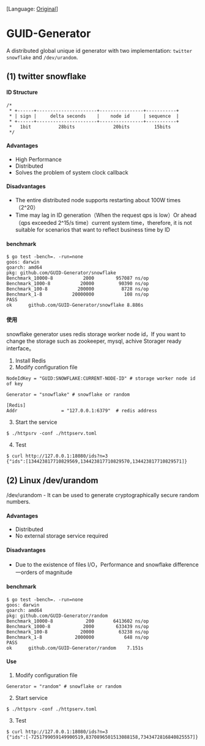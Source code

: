 [Language: [Original](./README.en.md)]
# GUID-Generator
A distributed global unique id generator with two implementation: `twitter snowflake` and `/dev/urandom`.

## (1) twitter snowflake

#### ID Structure

```
/*
 * +------+----------------------+----------------+-----------+
 * | sign |     delta seconds    |    node id     | sequence  |
 * +------+----------------------+----------------+-----------+
 *   1bit          28bits              20bits         15bits
 */
```


#### Advantages

- High Performance
- Distributed
- Solves the problem of system clock callback

#### Disadvantages

- The entire distributed node supports restarting about 100W times（2^20）
- Time may lag in ID generation（When the request qps is low）Or ahead
（qps exceeded 2^15/s time）current system time，therefore, it is not suitable for scenarios that want to reflect business time by ID

#### benchmark

```
$ go test -bench=. -run=none
goos: darwin
goarch: amd64
pkg: github.com/GUID-Generator/snowflake
Benchmark_10000-8   	    2000	    957087 ns/op
Benchmark_1000-8    	   20000	     90390 ns/op
Benchmark_100-8     	  200000	      8728 ns/op
Benchmark_1-8       	20000000	       108 ns/op
PASS
ok  	github.com/GUID-Generator/snowflake	8.886s
```

#### 使用

snowflake generator uses redis storage worker node id，If you want to change the storage such as zookeeper, mysql, achive Storager ready interface。

1. Install Redis
2. Modify configuration file

```
NodeIdKey = "GUID:SNOWFLAKE:CURRENT-NODE-ID" # storage worker node id of key

Generator = "snowflake" # snowflake or random

[Redis]
Addr                = "127.0.0.1:6379"  # redis address
```
3. Start the service
```
$ ./httpsrv -conf ./httpserv.toml
```
4. Test
```
$ curl http://127.0.0.1:18080/ids?n=3
{"ids":[134423817710829569,134423817710829570,134423817710829571]}
```

## (2) Linux /dev/urandom

/dev/urandom - It can be used to generate cryptographically secure random numbers.

#### Advantages

- Distributed
- No external storage service required

#### Disadvantages

- Due to the existence of files I/O，Performance and snowflake difference 一orders of magnitude

#### benchmark

```
$ go test -bench=. -run=none
goos: darwin
goarch: amd64
pkg: github.com/GUID-Generator/random
Benchmark_10000-8   	     200	   6413602 ns/op
Benchmark_1000-8    	    2000	    633439 ns/op
Benchmark_100-8     	   20000	     63238 ns/op
Benchmark_1-8       	 2000000	       648 ns/op
PASS
ok  	github.com/GUID-Generator/random	7.151s
```

#### Use

1. Modify configuration file
```
Generator = "random" # snowflake or random
```
2. Start service
```
$ ./httpsrv -conf ./httpserv.toml
```
3. Test
```
$ curl http://127.0.0.1:18080/ids?n=3
{"ids":[-7251799059149900519,8370896501513088158,7343472816840825557]}
```
